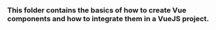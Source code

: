 ### This folder contains the basics of how to create Vue components and how to integrate them in a VueJS project.